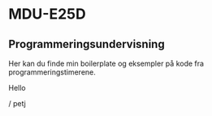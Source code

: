 # MDU-E25D

## Programmeringsundervisning

Her kan du finde min boilerplate og eksempler på kode fra programmeringstimerene.

Hello

/ petj
